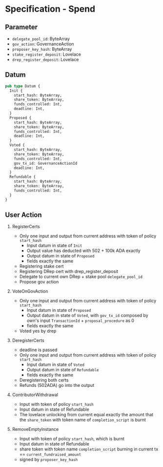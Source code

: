 # Specification - Spend

## Parameter

- `delegate_pool_id`: ByteArray
- `gov_action`: GovernanceAction
- `proposer_key_hash`: ByteArray
- `stake_register_deposit`: Lovelace
- `drep_register_deposit`: Lovelace

## Datum

```rs
pub type Datum {
  Init {
    start_hash: ByteArray,
    share_token: ByteArray,
    funds_controlled: Int,
    deadline: Int,
  }
  Proposed {
    start_hash: ByteArray,
    share_token: ByteArray,
    funds_controlled: Int,
    deadline: Int,
  }
  Voted {
    start_hash: ByteArray,
    share_token: ByteArray,
    funds_controlled: Int,
    gov_tx_id: GovernanceActionId
    deadline: Int,
  }
  Refundable {
    start_hash: ByteArray,
    share_token: ByteArray,
    funds_controlled: Int,
  }
}
```

## User Action

1. RegisterCerts

   - Only one input and output from current address with token of policy `start_hash`
     - Input datum in state of `Init`
     - Output value has deducted with 502 + 100k ADA exactly
     - Output datum in state of `Proposed`
     - fields exactly the same
   - Registering stake cert
   - Registering DRep cert with drep_register_deposit
   - Delegate to current own DRep + stake pool `delegate_pool_id`
   - Propose gov action

2. VoteOnGovAction

   - Only one input and output from current address with token of policy `start_hash`
     - Input datum in state of `Proposed`
     - Output datum in state of `Voted`, with `gov_tx_id` composed by own's input `TransactionId` + `proposal_procedure` as 0
     - fields exactly the same
   - Voted yes by drep

3. DeregisterCerts

   - deadline is passed
   - Only one input and output from current address with token of policy `start_hash`
     - Input datum in state of `Voted`
     - Output datum in state of `Refundable`
     - fields exactly the same
   - Deregistering both certs
   - Refunds (502ADA) go into the output

4. ContributorWithdrawal

   - Input with token of policy `start_hash`
   - Input datum in state of Refundable
   - The lovelace unlocking from current equal exactly the amount that the `share_token` with token name of `completion_script` is burnt

5. RemoveEmptyInstance

   - Input with token of policy `start_hash`, which is burnt
   - Input datum in state of Refundable
   - share token with token name `completion_script` burning in current tx == `current_fundraised_amount`
   - signed by `proposer_key_hash`
